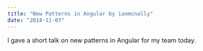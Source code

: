 ```yaml
---
title: "New Patterns in Angular by ianmcnally"
date: "2014-11-07"
---
```


I gave a short talk on new patterns in Angular for my team today.
